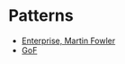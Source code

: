 # Patterns

- [Enterprise, Martin Fowler](https://martinfowler.com/eaaCatalog/)
- [GoF](https://refactoring.guru/design-patterns/catalog)

